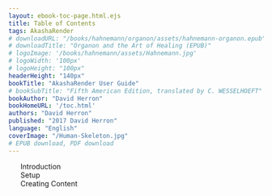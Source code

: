 ```yaml
---
layout: ebook-toc-page.html.ejs
title: Table of Contents
tags: AkashaRender
# downloadURL: "/books/hahnemann/organon/assets/hahnemann-organon.epub"
# downloadTitle: "Organon and the Art of Healing (EPUB)"
# logoImage: '/books/hahnemann/assets/Hahnemann.jpg'
# logoWidth: '100px'
# logoHeight: "100px"
headerHeight: "140px"
bookTitle: "AkashaRender User Guide"
# bookSubTitle: "Fifth American Edition, translated by C. WESSELHOEFT"
bookAuthor: "David Herron"
bookHomeURL: '/toc.html'
authors: "David Herron"
published: "2017 David Herron"
language: "English"
coverImage: "/Human-Skeleton.jpg"
# EPUB download, PDF download
---
```


<nav epub:type="toc" id="toc">

<ol type="1" start="1">
    <li><a href="1-introduction.html" id="introduction">Introduction</a></li>
    <li><a href="2-setup.html" id="setup">Setup</a></li>
    <li><a href="3-create-content.html" id="create-content">Creating Content</a></li>
</ol>

</nav>
